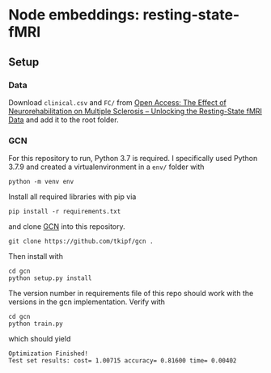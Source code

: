 # Node embeddings: resting-state-fMRI

## Setup
### Data
Download ```clinical.csv``` and ```FC/``` from [Open Access: The Effect of Neurorehabilitation on Multiple Sclerosis – Unlocking the Resting-State fMRI Data](https://osf.io/p2kj7/files/osfstorage) 
and add it to the root folder.

### GCN
For this repository to run, Python 3.7 is required. I specifically used Python 3.7.9 and created a virtualenvironment in a ```env/``` folder with

```
python -m venv env
```

Install all required libraries with pip via

```
pip install -r requirements.txt
```

and clone [GCN](https://github.com/tkipf/gcn) into this repository.

```
git clone https://github.com/tkipf/gcn .
```

Then install with

```
cd gcn
python setup.py install
```

The version number in requirements file of this repo should work with the versions in the gcn implementation. 
Verify with

```
cd gcn
python train.py
```

which should yield

```
Optimization Finished!
Test set results: cost= 1.00715 accuracy= 0.81600 time= 0.00402
```

